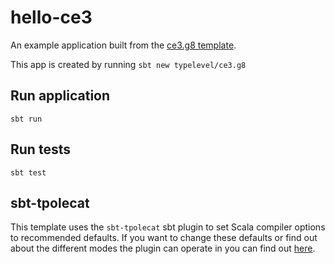 # hello-ce3

An example application built from the [ce3.g8 template](https://github.com/typelevel/ce3.g8).

This app is created by running `sbt new typelevel/ce3.g8`

## Run application

```shell
sbt run
```

## Run tests

```shell
sbt test
```

## sbt-tpolecat

This template uses the `sbt-tpolecat` sbt plugin to set Scala compiler options to recommended defaults. If you want to change these defaults or find out about the different modes the plugin can operate in you can find out [here](https://github.com/typelevel/sbt-tpolecat/).
